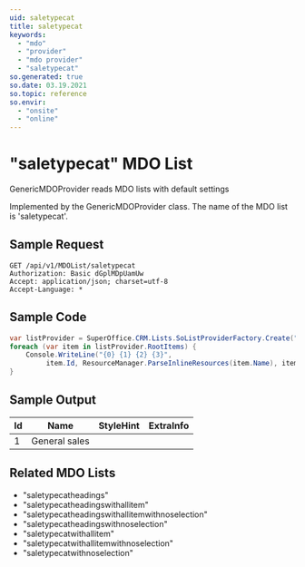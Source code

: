 ```yaml
---
uid: saletypecat
title: saletypecat
keywords:
  - "mdo"
  - "provider"
  - "mdo provider"
  - "saletypecat"
so.generated: true
so.date: 03.19.2021
so.topic: reference
so.envir:
  - "onsite"
  - "online"
---
```


# "saletypecat" MDO List
GenericMDOProvider reads MDO lists with default settings



Implemented by the <see cref="T:SuperOffice.CRM.Lists.GenericMDOProvider">GenericMDOProvider</see> class.
The name of the MDO list is 'saletypecat'.




## Sample Request

```http!
GET /api/v1/MDOList/saletypecat
Authorization: Basic dGplMDpUamUw
Accept: application/json; charset=utf-8
Accept-Language: *

```

## Sample Code
```cs
var listProvider = SuperOffice.CRM.Lists.SoListProviderFactory.Create("saletypecat", forceFlatList: true);
foreach (var item in listProvider.RootItems) {
    Console.WriteLine("{0} {1} {2} {3}", 
         item.Id, ResourceManager.ParseInlineResources(item.Name), item.StyleHint, item.ExtraInfo);
}
```

## Sample Output

|Id   | Name  |StyleHint|ExtraInfo |
| --- | ----- | ------- | -------- |
|1|General sales|||


## Related MDO Lists

* "saletypecatheadings"
* "saletypecatheadingswithallitem"
* "saletypecatheadingswithallitemwithnoselection"
* "saletypecatheadingswithnoselection"
* "saletypecatwithallitem"
* "saletypecatwithallitemwithnoselection"
* "saletypecatwithnoselection"
